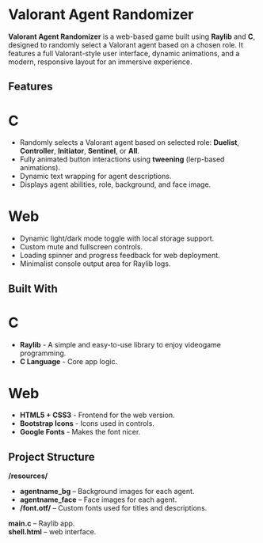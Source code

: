 # Valorant Agent Randomizer

**Valorant Agent Randomizer** is a web-based game built using **Raylib** and **C**, designed to randomly select a Valorant agent based on a chosen role. It features a full Valorant-style user interface, dynamic animations, and a modern, responsive layout for an immersive experience.

## Features

# C
- Randomly selects a Valorant agent based on selected role: **Duelist**, **Controller**, **Initiator**, **Sentinel**, or **All**.
- Fully animated button interactions using **tweening** (lerp-based animations).
- Dynamic text wrapping for agent descriptions.
- Displays agent abilities, role, background, and face image.
# Web
- Dynamic light/dark mode toggle with local storage support.
- Custom mute and fullscreen controls.
- Loading spinner and progress feedback for web deployment.
- Minimalist console output area for Raylib logs.

## Built With

# C 
- **Raylib** - A simple and easy-to-use library to enjoy videogame programming.
- **C Language** - Core app logic.
# Web
- **HTML5 + CSS3** -  Frontend for the web version.
- **Bootstrap Icons** - Icons used in controls.
- **Google Fonts** - Makes the font nicer.

## Project Structure

**/resources/**
- **agentname_bg** – Background images for each agent.
- **agentname_face** – Face images for each agent.
- **/font.otf/** – Custom fonts used for titles and descriptions.

**main.c** – Raylib app.  
**shell.html** – web interface.  

